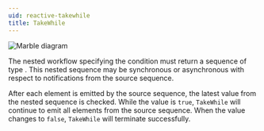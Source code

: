 ```yaml
---
uid: reactive-takewhile
title: TakeWhile
---
```


![Marble diagram](~/images/reactive-takewhile.svg)

The nested workflow specifying the condition must return a sequence of type <xref href="System.Boolean"/>. This nested sequence may be synchronous or asynchronous with respect to notifications from the source sequence.

After each element is emitted by the source sequence, the latest value from the nested sequence is checked. While the value is `true`, `TakeWhile` will continue to emit all elements from the source sequence. When the value changes to `false`, `TakeWhile` will terminate successfully.
